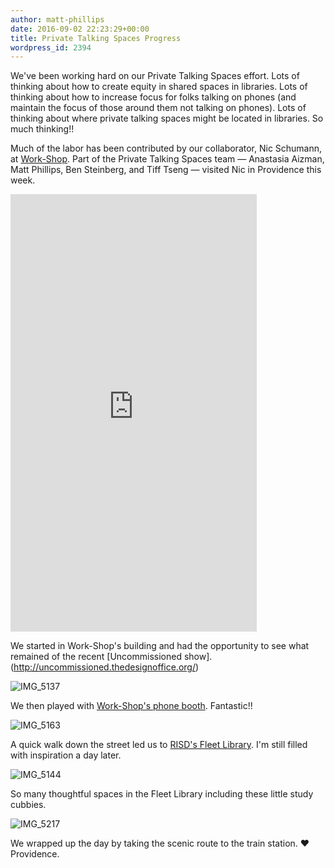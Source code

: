 ```yaml
---
author: matt-phillips
date: 2016-09-02 22:23:29+00:00
title: Private Talking Spaces Progress
wordpress_id: 2394
---
```


We've been working hard on our Private Talking Spaces effort. Lots of thinking about how to create equity in shared spaces in libraries. Lots of thinking about how to increase focus for folks talking on phones (and maintain the focus of those around them not talking on phones). Lots of thinking about where private talking spaces might be located in libraries. So much thinking!!

Much of the labor has been contributed by our collaborator, Nic Schumann, at [Work-Shop](http://workshopri.com/). Part of the Private Talking Spaces team &mdash; Anastasia Aizman, Matt Phillips, Ben Steinberg, and Tiff Tseng &mdash; visited Nic in Providence this week.

<iframe title="Private Talking Spaces team" height="700" width="394" allowfullscreen="" frameborder="0" mozallowfullscreen="" src="https://player.vimeo.com/video/181259019?title=0&byline=0&portrait=0" webkitallowfullscreen=""></iframe>

We started in Work-Shop's building and had the opportunity to see what remained of the recent [Uncommissioned show].(http://uncommissioned.thedesignoffice.org/)

![IMG_5137](https://lil-blog-media.s3.amazonaws.com/2016/09/IMG_5137.jpg)

We then played with [Work-Shop's phone booth](http://workshopri.com/projects/the-phone-booth/). Fantastic!!

![IMG_5163](https://lil-blog-media.s3.amazonaws.com/2016/09/IMG_5163.jpg)

A quick walk down the street led us to [RISD's Fleet Library](https://library.risd.edu/). I'm still filled with inspiration a day later.

![IMG_5144](https://lil-blog-media.s3.amazonaws.com/2016/09/IMG_5144.jpg)

So many thoughtful spaces in the Fleet Library including these little study cubbies.

![IMG_5217](https://lil-blog-media.s3.amazonaws.com/2016/09/IMG_5217.jpg)

We wrapped up the day by taking the scenic route to the train station. ❤️ Providence.
